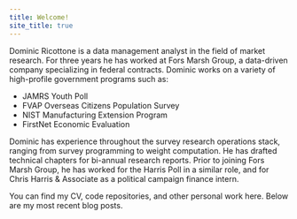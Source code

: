 ```yaml
---
title: Welcome!
site_title: true
---
```


Dominic Ricottone is a data management analyst in the field of market research.
For three years he has worked at Fors Marsh Group, a data-driven company
specializing in federal contracts. Dominic works on a variety of high-profile
government programs such as:

+ JAMRS Youth Poll
+ FVAP Overseas Citizens Population Survey
+ NIST Manufacturing Extension Program
+ FirstNet Economic Evaluation

Dominic has experience throughout the survey research operations stack, ranging
from survey programming to weight computation. He has drafted technical chapters
for bi-annual research reports. Prior to joining Fors Marsh Group, he has
worked for the Harris Poll in a similar role, and for Chris Harris & Associate
as a political campaign finance intern.

You can find my CV, code repositories, and other personal work here. Below are
my most recent blog posts.

